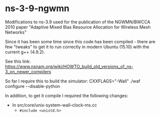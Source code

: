 # ns-3-9-ngwmn
Modifications to ns-3.9 used for the publication of the NGWMN/BWCCA 2010 paper "Adaptive Mixed Bias Resource Allocation for Wireless Mesh Networks"

Since it has been some time since this code has been compiled - there are few "tweaks" to get it to run correctly in modern Ubuntu (15.10) with the current g++ (4.9.2).

See this link: https://www.nsnam.org/wiki/HOWTO_build_old_versions_of_ns-3_on_newer_compilers

So far I require this to build the simulator: CXXFLAGS="-Wall" ./waf configure --disable-python

In addition, to get it compile I required the following changes:

* In src/core/unix-system-wall-clock-ms.cc
  * ```#include <unistd.h>```
